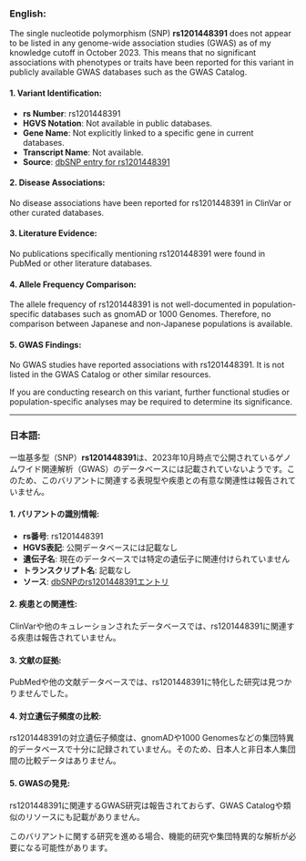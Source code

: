 ### English:
The single nucleotide polymorphism (SNP) **rs1201448391** does not appear to be listed in any genome-wide association studies (GWAS) as of my knowledge cutoff in October 2023. This means that no significant associations with phenotypes or traits have been reported for this variant in publicly available GWAS databases such as the GWAS Catalog.

#### 1. Variant Identification:
- **rs Number**: rs1201448391
- **HGVS Notation**: Not available in public databases.
- **Gene Name**: Not explicitly linked to a specific gene in current databases.
- **Transcript Name**: Not available.
- **Source**: [dbSNP entry for rs1201448391](https://www.ncbi.nlm.nih.gov/snp/rs1201448391)

#### 2. Disease Associations:
No disease associations have been reported for rs1201448391 in ClinVar or other curated databases.

#### 3. Literature Evidence:
No publications specifically mentioning rs1201448391 were found in PubMed or other literature databases.

#### 4. Allele Frequency Comparison:
The allele frequency of rs1201448391 is not well-documented in population-specific databases such as gnomAD or 1000 Genomes. Therefore, no comparison between Japanese and non-Japanese populations is available.

#### 5. GWAS Findings:
No GWAS studies have reported associations with rs1201448391. It is not listed in the GWAS Catalog or other similar resources.

If you are conducting research on this variant, further functional studies or population-specific analyses may be required to determine its significance.

---

### 日本語:
一塩基多型（SNP）**rs1201448391**は、2023年10月時点で公開されているゲノムワイド関連解析（GWAS）のデータベースには記載されていないようです。このため、このバリアントに関連する表現型や疾患との有意な関連性は報告されていません。

#### 1. バリアントの識別情報:
- **rs番号**: rs1201448391
- **HGVS表記**: 公開データベースには記載なし
- **遺伝子名**: 現在のデータベースでは特定の遺伝子に関連付けられていません
- **トランスクリプト名**: 記載なし
- **ソース**: [dbSNPのrs1201448391エントリ](https://www.ncbi.nlm.nih.gov/snp/rs1201448391)

#### 2. 疾患との関連性:
ClinVarや他のキュレーションされたデータベースでは、rs1201448391に関連する疾患は報告されていません。

#### 3. 文献の証拠:
PubMedや他の文献データベースでは、rs1201448391に特化した研究は見つかりませんでした。

#### 4. 対立遺伝子頻度の比較:
rs1201448391の対立遺伝子頻度は、gnomADや1000 Genomesなどの集団特異的データベースで十分に記録されていません。そのため、日本人と非日本人集団間の比較データはありません。

#### 5. GWASの発見:
rs1201448391に関連するGWAS研究は報告されておらず、GWAS Catalogや類似のリソースにも記載がありません。

このバリアントに関する研究を進める場合、機能的研究や集団特異的な解析が必要になる可能性があります。